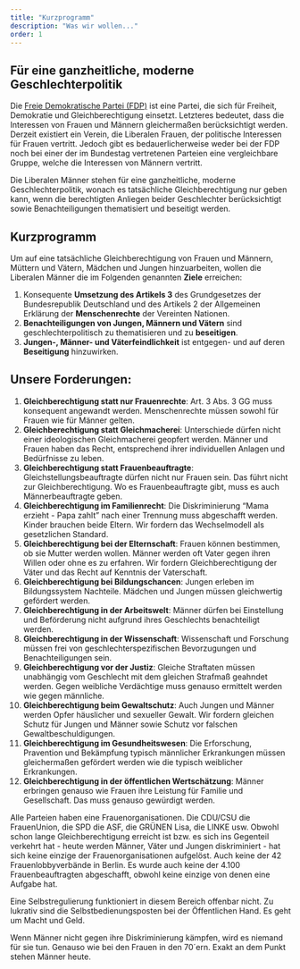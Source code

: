 ```yaml
---
title: "Kurzprogramm"
description: "Was wir wollen..."
order: 1
---
```


## Für eine ganzheitliche, moderne Geschlechterpolitik

Die [Freie Demokratische Partei (FDP)](https://www.fdp.de) ist eine Partei, die sich für Freiheit, Demokratie und Gleichberechtigung einsetzt. Letzteres bedeutet, dass die Interessen von Frauen und Männern gleichermaßen berücksichtigt werden. Derzeit existiert ein Verein, die Liberalen Frauen, der politische Interessen für Frauen vertritt. Jedoch gibt es bedauerlicherweise weder bei der FDP noch bei einer der im Bundestag vertretenen Parteien eine vergleichbare Gruppe, welche die Interessen von Männern vertritt.

Die Liberalen Männer stehen für eine ganzheitliche, moderne Geschlechterpolitik, wonach es tatsächliche Gleichberechtigung nur geben kann, wenn die berechtigten Anliegen beider Geschlechter berücksichtigt sowie Benachteiligungen thematisiert und beseitigt werden.

## Kurzprogramm

Um auf eine tatsächliche Gleichberechtigung von Frauen und Männern, Müttern und Vätern, Mädchen und Jungen hinzuarbeiten, wollen die Liberalen Männer die im Folgenden genannten **Ziele** erreichen:

1. Konsequente **Umsetzung des Artikels 3** des Grundgesetzes der Bundesrepublik Deutschland und des Artikels 2 der Allgemeinen Erklärung der **Menschenrechte** der Vereinten Nationen.
2. **Benachteiligungen von Jungen, Männern und Vätern** sind geschlechterpolitisch zu thematisieren und zu **beseitigen**.
3. **Jungen-, Männer- und Väterfeindlichkeit** ist entgegen- und auf deren **Beseitigung**
hinzuwirken.

## Unsere Forderungen:

1. **Gleichberechtigung statt nur Frauenrechte**:
Art. 3 Abs. 3 GG muss konsequent angewandt werden. Menschenrechte müssen sowohl für Frauen wie für Männer gelten.
2. **Gleichberechtigung statt Gleichmacherei**:
Unterschiede dürfen nicht einer ideologischen Gleichmacherei geopfert werden. Männer und Frauen haben das Recht, entsprechend ihrer individuellen Anlagen und Bedürfnisse zu leben.
3. **Gleichberechtigung statt Frauenbeauftragte**:
Gleichstellungsbeauftragte dürfen nicht nur Frauen sein. Das führt nicht zur Gleichberechtigung. Wo es Frauenbeauftragte gibt, muss es auch Männerbeauftragte geben.
4. **Gleichberechtigung im Familienrecht**:
Die Diskriminierung “Mama erzieht - Papa zahlt” nach einer Trennung muss abgeschafft werden. Kinder brauchen beide Eltern. Wir fordern das Wechselmodell als gesetzlichen Standard.
5. **Gleichberechtigung bei der Elternschaft**:
Frauen können bestimmen, ob sie Mutter werden wollen. Männer werden oft Vater gegen ihren Willen oder ohne es zu erfahren. Wir fordern Gleichberechtigung der Väter und das Recht auf Kenntnis der Vaterschaft.
6. **Gleichberechtigung bei Bildungschancen**:
Jungen erleben im Bildungssystem Nachteile. Mädchen und Jungen müssen gleichwertig gefördert werden.
7. **Gleichberechtigung in der Arbeitswelt**:
Männer dürfen bei Einstellung und Beförderung nicht aufgrund ihres Geschlechts benachteiligt werden.
8. **Gleichberechtigung in der Wissenschaft**:
Wissenschaft und Forschung müssen frei von geschlechterspezifischen Bevorzugungen und Benachteiligungen sein.
9. **Gleichberechtigung vor der Justiz**:
Gleiche Straftaten müssen unabhängig vom Geschlecht mit dem gleichen Strafmaß geahndet werden. Gegen weibliche Verdächtige muss genauso ermittelt werden wie gegen männliche.
10. **Gleichberechtigung beim Gewaltschutz**:
Auch Jungen und Männer werden Opfer häuslicher und sexueller Gewalt. Wir fordern gleichen Schutz für Jungen und Männer sowie Schutz vor falschen Gewaltbeschuldigungen.
11. **Gleichberechtigung im Gesundheitswesen**:
Die Erforschung, Pravention und Bekämpfung typisch männlicher Erkrankungen müssen gleichermaßen gefördert werden wie die typisch weiblicher Erkrankungen.
12. **Gleichberechtigung in der öffentlichen Wertschätzung**:
Männer erbringen genauso wie Frauen ihre Leistung für Familie und Gesellschaft. Das muss genauso gewürdigt werden.

Alle Parteien haben eine Frauenorganisationen. Die CDU/CSU die FrauenUnion, die SPD die ASF, die GRÜNEN Lisa, die LINKE usw. Obwohl schon lange Gleichberechtigung erreicht ist bzw. es sich ins Gegenteil verkehrt hat - heute werden Männer, Väter und Jungen diskriminiert - hat sich keine einzige der Frauenorganisationen aufgelöst. Auch keine der 42 Frauenlobbyverbände in Berlin. Es wurde auch keine der 4.100 Frauenbeauftragten abgeschafft, obwohl keine einzige von denen eine Aufgabe hat.

Eine Selbstregulierung funktioniert in diesem Bereich offenbar nicht. Zu lukrativ sind die Selbstbedienungsposten bei der Öffentlichen Hand. Es geht um Macht und Geld.

Wenn Männer nicht gegen ihre Diskriminierung kämpfen, wird es niemand für sie tun. Genauso wie bei den Frauen in den 70´ern. Exakt an dem Punkt stehen Männer heute.
